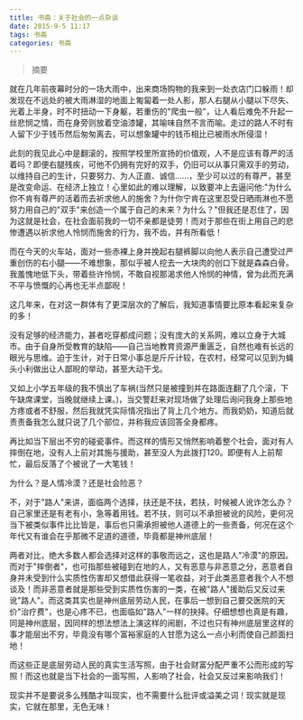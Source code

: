 ```yaml
---
title: 书斋：关于社会的一点杂谈
date: 2015-9-5 11:17
tags: 书斋
categories: 书斋
---
```


>摘要
<!--more-->

就在几年前夜幕时分的一场大雨中，出来商场购物的我来到一处衣店门口躲雨！却发现在不远处的被大雨淋湿的地面上匍匐着一处人影，那人右腿从小腿以下尽失、光着上半身，时不时扭动一下身躯，若重伤的"爬虫一般"，让人看后难免不升起一丝悲悯之情，而在身旁则放着空油漆罐，其喻味自然不言而喻。走过的路人不时有人留下少于钱币然后匆匆离去，可以想象罐中的钱币相比已被雨水所侵湿！

此刻的我见此心中是翻滚的，按照学校里所宣扬的价值观，人不是应该有尊严的活着吗？即便右腿残疾，可他不仍拥有完好的双手，仍旧可以从事只需双手的劳动，以维持自己的生计，只要努力、为人正直、诚信……，至少可以过的有尊严，甚至是改变命运、在经济上独立！心里如此的难以理解，以致要冲上去逼问他:"为什么你不肯有尊严的活着而去祈求他人的施舍？为什你宁肯在这里忍受日晒雨淋也不愿努力用自己的"双手"来创造一个属于自己的未来？为什么？"但我还是忍住了，因为这就是社会，在社会面前我的一切不亲都是徒劳！而对于那些在街上用自己的悲惨遭遇以祈求他人怜悯而施舍的行为，我不齿，并有所看低！

而在今天的火车站，面对一些赤裸上身并挽起右腿裤脚以向他人表示自己遭受过严重创伤的右小腿——不难想象，那似乎被人挖去一大块肉的创口下就是森森白骨。我羞愧地低下头，带着些许怜悯，不敢自视那渴求他人怜悯的神情，曾为此而充满不平与愤慨的心再也无半点鄙晲！

这几年来，在对这一群体有了更深层次的了解后，我知道事情要比原本看起来复杂的多！

没有足够的经济能力，甚者吃穿都成问题；没有庞大的关系网，难以立身于大城市。由于自身所受教育的缺陷——自己当地教育资源严重匮乏，自然也难有长远的眼光与思维。迫于生计，对于日常小事总是斤斤计较，在农村，经常可以见到为蝇头小利做出让人鄙晲的举动，甚至大动干戈。

又如上小学五年级的我不慎出了车祸(当然只是被撞到并在路面连翻了几个滚，下午缺席课堂，当晚就继续上课。)，当交警赶来对现场做了处理后询问我身上那些地方疼或者不舒服，然后我就凭实际情况指出了背上几个地方。而我奶奶，知道后就责责备我怎么就只说了几个部位，并称我应该回答全身都疼。

再比如当下层出不穷的碰瓷事件。而这样的情形又悄然影响着整个社会，面对有人摔倒在地，没有人上前对其施与援助，甚至没人为此拨打120。即便有人上前帮忙，最后反落了个被讹了一大笔钱！

为什么？是人情冷漠？还是社会险恶？

不，对于"路人"来讲，面临两个选择，扶还是不扶，若扶，时候被人讹诈怎么办？自己家里还是有老有小，急等着用钱。若不扶，则可以不承担被讹的风险，更何况当下被类似事件比比皆是，事后也只需承担被他人道德上的一些责备，何况在这个年代又有谁会在乎那微不足道的道德，毕竟都是神州底层！

两者对比，绝大多数人都会选择对这样的事敬而远之，这也是路人"冷漠"的原因。
而对于"摔倒者"，也可指那些被碰到在地的人，又有恶意与非恶意之分，恶意者自身并未受到什么实质性伤害却又想借此获得一笔收益，对于此类恶意者我个人不想谈及！而非恶意者就是那些受到实质性伤害的一类，在被"路人"援助后又反过来讹"路人"。而这类其实也是神州底层劳动人民，在事后一想到自己要交医院的天价"治疗费"，也是心疼不已，也面临如"路人"一样的抉择。仔细想想也真是有趣，同是神州底层，因同样的想法想法上演这样的闹剧，不过也只有神州底层里这样的事才能层出不穷，毕竟没有哪个富裕家庭的人甘愿为这么一点小利而使自己颜面扫地！

而这些正是底层劳动人民的真实生活写照，由于社会财富分配严重不公而形成的写照！而这也就是当下社会的一面写照，人影响了社会，社会又反过来影响我们！

现实并不是要说多么残酷才叫现实，也不需要什么批评或溢美之词！现实就是现实，它就在那里，无色无味！
